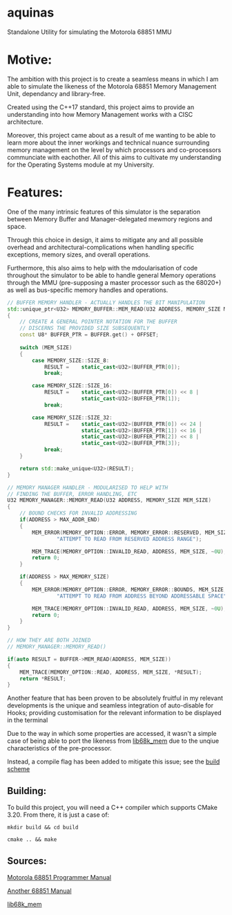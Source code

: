 # aquinas
Standalone Utility for simulating the Motorola 68851 MMU 

# Motive:

The ambition with this project is to create a seamless means in which I am able to simulate the likeness of the Motorola 68851 Memory Management Unit, dependancy and library-free. 

Created using the C++17 standard, this project aims to provide an understanding into how Memory Management works with a CISC architecture.

Moreover, this project came about as a result of me wanting to be able to learn more about the inner workings and technical nuance surrounding memory management on the level by which processors and co-processors communciate with eachother. All of this aims to cultivate my understanding for the Operating Systems module at my University.

# Features:

One of the many intrinsic features of this simulator is the separation between Memory Buffer and Manager-delegated mewmory regions and space.

Through this choice in design, it aims to mitigate any and all possible overhead and architectural-complications when handling specific exceptions, memory sizes, and overall operations.

Furthermore, this also aims to help with the mdoularisation of code throughout the simulator to be able to handle general Memory operations through the MMU (pre-supposing a master processor such as the 68020+) as well as bus-specific memory handles and operations.

```cpp
// BUFFER MEMORY HANDLER - ACTUALLY HANDLES THE BIT MANIPULATION 
std::unique_ptr<U32> MEMORY_BUFFER::MEM_READ(U32 ADDRESS, MEMORY_SIZE MEM_SIZE)
{
    // CREATE A GENERAL POINTER NOTATION FOR THE BUFFER
    // DISCERNS THE PROVIDED SIZE SUBSEQUENTLY
    const U8* BUFFER_PTR = BUFFER.get() + OFFSET;
    
    switch (MEM_SIZE)
    {
        case MEMORY_SIZE::SIZE_8:
            RESULT =    static_cast<U32>(BUFFER_PTR[0]);
            break;

        case MEMORY_SIZE::SIZE_16:
            RESULT =    static_cast<U32>(BUFFER_PTR[0]) << 8 |
                        static_cast<U32>(BUFFER_PTR[1]);
            break;

        case MEMORY_SIZE::SIZE_32:
            RESULT =    static_cast<U32>(BUFFER_PTR[0]) << 24 |
                        static_cast<U32>(BUFFER_PTR[1]) << 16 |
                        static_cast<U32>(BUFFER_PTR[2]) << 8 |
                        static_cast<U32>(BUFFER_PTR[3]);
            break;
    }

    return std::make_unique<U32>(RESULT);
}

// MEMORY MANAGER HANDLER - MODULARISED TO HELP WITH
// FINDING THE BUFFER, ERROR HANDLING, ETC
U32 MEMORY_MANAGER::MEMORY_READ(U32 ADDRESS, MEMORY_SIZE MEM_SIZE)
{
    // BOUND CHECKS FOR INVALID ADDRESSING
    if(ADDRESS > MAX_ADDR_END)
    {
        MEM_ERROR(MEMORY_OPTION::ERROR, MEMORY_ERROR::RESERVED, MEM_SIZE,
                "ATTEMPT TO READ FROM RESERVED ADDRESS RANGE");

        MEM_TRACE(MEMORY_OPTION::INVALID_READ, ADDRESS, MEM_SIZE, ~0U);
        return 0;
    }

    if(ADDRESS > MAX_MEMORY_SIZE)
    {
        MEM_ERROR(MEMORY_OPTION::ERROR, MEMORY_ERROR::BOUNDS, MEM_SIZE,
                "ATTEMPT TO READ FROM ADDRESS BEYOND ADDRESSABLE SPACE");

        MEM_TRACE(MEMORY_OPTION::INVALID_READ, ADDRESS, MEM_SIZE, ~0U);
        return 0;
    }
}

// HOW THEY ARE BOTH JOINED 
// MEMORY_MANAGER::MEMORY_READ()

if(auto RESULT = BUFFER->MEM_READ(ADDRESS, MEM_SIZE))
{
    MEM_TRACE(MEMORY_OPTION::READ, ADDRESS, MEM_SIZE, *RESULT);
    return *RESULT;
}
```

Another feature that has been proven to be absolutely fruitful in my relevant developments is the unique and seamless integration of auto-disable for Hooks; providing customisation for the relevant information to be displayed in the terminal

Due to the way in which some properties are accessed, it wasn't a simple case of being able to port the likeness from [lib68k_mem](https://github.com/hazzaclark/lib68k_mem/blob/main/) due to the unqiue characteristics of the pre-processor.

Instead, a compile flag has been added to mitigate this issue; see the [build scheme](https://github.com/hazzaclark/aquinas/commit/478e16bc35920b3cd797a8c05fa9a37dd909fc1c) 

## Building:

To build this project, you will need a C++ compiler which supports CMake 3.20. From there, it is just a case of:

```
mkdir build && cd build

cmake .. && make
```

## Sources:

[Motorola 68851 Programmer Manual](https://radio-hobby.org/uploads/datasheet/38/mc68/mc68851.pdf)

[Another 68851 Manual](https://archive.org/details/bitsavers_motorola68Manual3ed1988_14980771)

[lib68k_mem](https://github.com/hazzaclark/lib68k_mem)


